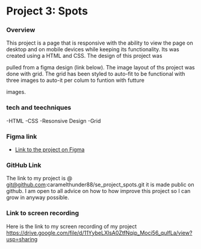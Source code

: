 # Project 3: Spots

### Overview

This project is a page that is responsive with the ability to view the page on desktop and on mobile devices while keeping its functionality. Its was created using a HTML and CSS. The design of this project was

pulled from a figma design (link below). The image layout of ths project was done with grid. The grid has been styled to auto-fit to be functional with three images to auto-it per colum to funtion with futture

images.

### tech and teechniques

-HTML
-CSS
-Resonsive Design
-Grid

### Figma link

- [Link to the project on Figma](https://www.figma.com/file/BBNm2bC3lj8QQMHlnqRsga/Sprint-3-Project-%E2%80%94-Spots?type=design&node-id=2%3A60&mode=design&t=afgNFybdorZO6cQo-1)

### GitHub Link

The link to my project is @ git@github.com:caramelthunder88/se_project_spots.git it is made public on github. I am open to all advice on how to how improve this project so I can grow in anyway possible.

### Link to screen recording

Here is the link to my screen recording of my project https://drive.google.com/file/d/11YybeLXlsA0ZtfNqip_Moci56_qulfLa/view?usp=sharing
